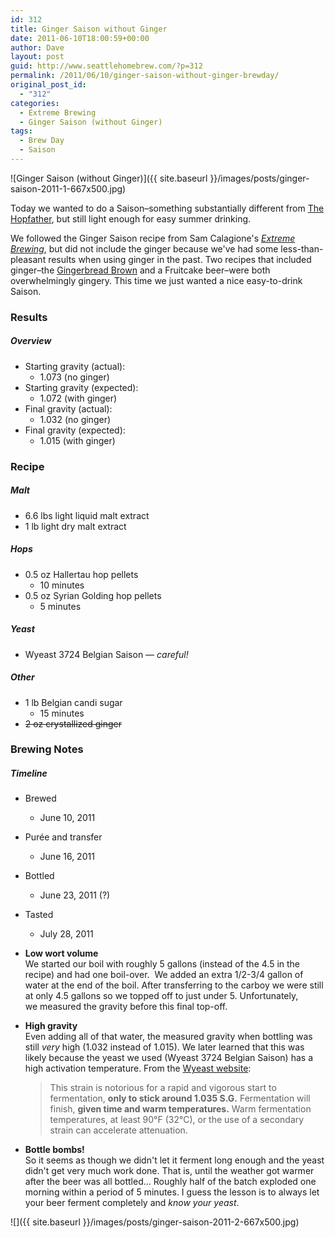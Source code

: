 ```yaml
---
id: 312
title: Ginger Saison without Ginger
date: 2011-06-10T18:00:59+00:00
author: Dave
layout: post
guid: http://www.seattlehomebrew.com/?p=312
permalink: /2011/06/10/ginger-saison-without-ginger-brewday/
original_post_id:
  - "312"
categories:
  - Extreme Brewing
  - Ginger Saison (without Ginger)
tags:
  - Brew Day
  - Saison
---
```

![Ginger Saison (without Ginger)]({{ site.baseurl }}/images/posts/ginger-saison-2011-1-667x500.jpg)

Today we wanted to do a Saison–something substantially different from [The Hopfather](http://seattlehomebrew.com/2011/06/03/the-hopfather-part-ii-brewday/), but still light enough for easy summer drinking.

We followed the Ginger Saison recipe from Sam Calagione's [_Extreme Brewing_](http://www.amazon.com/gp/product/0785829067/ref=as_li_qf_sp_asin_il_tl?ie=UTF8&camp=1789&creative=9325&creativeASIN=0785829067&linkCode=as2&tag=seatthomeb-20&linkId=ZDJNHAVNCB6RPTJB), but did not include the ginger because we've had some less-than-pleasant results when using ginger in the past. Two recipes that included ginger–the [Gingerbread Brown](http://seattlehomebrew.com/2010/11/13/gingerbread-brown-brewday/) and a Fruitcake beer–were both overwhelmingly gingery. This time we just wanted a nice easy-to-drink Saison.

<!--more-->

### Results

##### Overview

  * Starting gravity (actual): 
      * 1.073 (no ginger)
  * Starting gravity (expected): 
      * 1.072 (with ginger)
  * Final gravity (actual): 
      * 1.032 (no ginger)
  * Final gravity (expected): 
      * 1.015 (with ginger)

### Recipe

##### Malt

  * 6.6 lbs light liquid malt extract
  * 1 lb light dry malt extract

##### Hops

  * 0.5 oz Hallertau hop pellets 
      * 10 minutes
  * 0.5 oz Syrian Golding hop pellets 
      * 5 minutes

##### Yeast

  * Wyeast 3724 Belgian Saison &#8212; _careful!_

##### Other

  * 1 lb Belgian candi sugar 
      * 15 minutes
  * <strike>2 oz crystallized ginger</strike> 

### Brewing Notes

##### Timeline

  * Brewed 
      * June 10, 2011
  * Purée and transfer 
      * June 16, 2011
  * Bottled 
      * June 23, 2011 (?)
  * Tasted 
      * July 28, 2011

  * **Low wort volume**  
    We started our boil with roughly 5 gallons (instead of the 4.5 in the recipe) and had one boil-over.  We added an extra 1/2-3/4 gallon of water at the end of the boil. After transferring to the carboy we were still at only 4.5 gallons so we topped off to just under 5. Unfortunately, we measured the gravity before this final top-off.
  * **High gravity**  
    Even adding all of that water, the measured gravity when bottling was still _very_ high (1.032 instead of 1.015). We later learned that this was likely because the yeast we used (Wyeast 3724 Belgian Saison) has a high activation temperature. From the [Wyeast website](https://www.wyeastlab.com/rw_yeaststrain_detail.cfm?ID=60):</p> 
    > This strain is notorious for a rapid and vigorous start to fermentation, **only to stick around 1.035 S.G.** Fermentation will finish, **given time and warm temperatures.** Warm fermentation temperatures, at least 90°F (32°C), or the use of a secondary strain can accelerate attenuation.

  * **Bottle bombs!**  
    So it seems as though we didn't let it ferment long enough and the yeast didn't get very much work done. That is, until the weather got warmer after the beer was all bottled... Roughly half of the batch exploded one morning within a period of 5 minutes. I guess the lesson is to always let your beer ferment completely and _know your yeast_.

![]({{ site.baseurl }}/images/posts/ginger-saison-2011-2-667x500.jpg)
